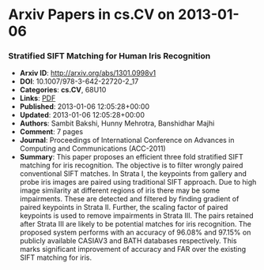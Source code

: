 # Arxiv Papers in cs.CV on 2013-01-06
### Stratified SIFT Matching for Human Iris Recognition
- **Arxiv ID**: http://arxiv.org/abs/1301.0998v1
- **DOI**: 10.1007/978-3-642-22720-2_17
- **Categories**: **cs.CV**, 68U10
- **Links**: [PDF](http://arxiv.org/pdf/1301.0998v1)
- **Published**: 2013-01-06 12:05:28+00:00
- **Updated**: 2013-01-06 12:05:28+00:00
- **Authors**: Sambit Bakshi, Hunny Mehrotra, Banshidhar Majhi
- **Comment**: 7 pages
- **Journal**: Proceedings of International Conference on Advances in Computing
  and Communications (ACC-2011)
- **Summary**: This paper proposes an efficient three fold stratified SIFT matching for iris recognition. The objective is to filter wrongly paired conventional SIFT matches. In Strata I, the keypoints from gallery and probe iris images are paired using traditional SIFT approach. Due to high image similarity at different regions of iris there may be some impairments. These are detected and filtered by finding gradient of paired keypoints in Strata II. Further, the scaling factor of paired keypoints is used to remove impairments in Strata III. The pairs retained after Strata III are likely to be potential matches for iris recognition. The proposed system performs with an accuracy of 96.08% and 97.15% on publicly available CASIAV3 and BATH databases respectively. This marks significant improvement of accuracy and FAR over the existing SIFT matching for iris.



